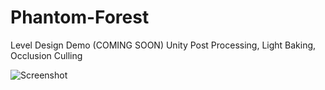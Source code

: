 # Phantom-Forest
Level Design Demo (COMING SOON)
Unity Post Processing, Light Baking, Occlusion Culling

![Screenshot](https://youtu.be/QYUHvHAyTbA)
